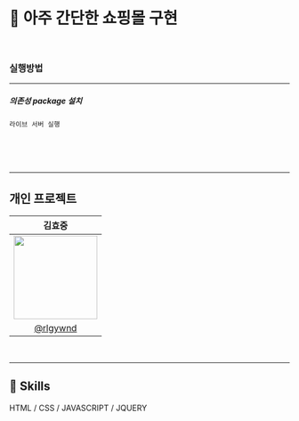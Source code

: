 # 📝 아주 간단한 쇼핑몰 구현

<br />

### 실행방법

---

##### 의존성 package 설치

```
라이브 서버 실행

```

<br /><br /><br />

---

## 개인 프로젝트

|                                   김효중                                   |
| :------------------------------------------------------------------------: |
| <img src="https://avatars.githubusercontent.com/u/89366562?v=4" width=150> |
|                   [@rlgywnd](https://github.com/rlgywnd)                   |

<br />

---

## 🔎 Skills

HTML / CSS / JAVASCRIPT / JQUERY

<br />
